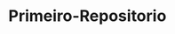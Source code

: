# Primeiro-Repositorio
<!-- Para copiar o código em HTML:
```
<html>
  <h1>MKolechaaaaaaaaaaaaaa-patch-1eu primeiro arquivo HTML</h1>
  </html>
